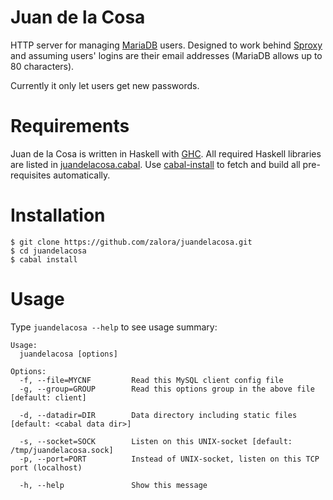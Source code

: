 Juan de la Cosa
===============

HTTP server for managing [MariaDB](http://mariadb.org/) users.
Designed to work behind [Sproxy](https://github.com/zalora/sproxy)
and assuming users' logins are their email addresses
(MariaDB allows up to 80 characters).

Currently it only let users get new passwords.

Requirements
============
Juan de la Cosa is written in Haskell with [GHC](http://www.haskell.org/ghc/).
All required Haskell libraries are listed in [juandelacosa.cabal](juandelacosa.cabal).
Use [cabal-install](http://www.haskell.org/haskellwiki/Cabal-Install)
to fetch and build all pre-requisites automatically.

Installation
============
    $ git clone https://github.com/zalora/juandelacosa.git
    $ cd juandelacosa
    $ cabal install

Usage
=====
Type `juandelacosa --help` to see usage summary:

    Usage:
      juandelacosa [options]

    Options:
      -f, --file=MYCNF         Read this MySQL client config file
      -g, --group=GROUP        Read this options group in the above file [default: client]

      -d, --datadir=DIR        Data directory including static files [default: <cabal data dir>]

      -s, --socket=SOCK        Listen on this UNIX-socket [default: /tmp/juandelacosa.sock]
      -p, --port=PORT          Instead of UNIX-socket, listen on this TCP port (localhost)

      -h, --help               Show this message

